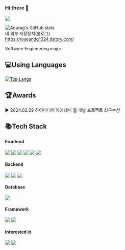 ### Hi there 👋
<a href="https://hits.seeyoufarm.com"><img src="https://hits.seeyoufarm.com/api/count/incr/badge.svg?url=https%3A%2F%2Fgithub.com%2FSeopia&count_bg=%2379C83D&title_bg=%23555555&icon=&icon_color=%23E7E7E7&title=Today+%26+Total&edge_flat=false"/></a>

![Anurag's GitHub stats](https://github-readme-stats.vercel.app/api?username=Seopia&show_icons=true&theme=transparent) 
<br/>내 외부 저장장치(블로그)<br/>
https://roseandg1324.tistory.com/

Software Engineering major
## 💻Using Languages
[![Top Langs](https://github-readme-stats.vercel.app/api/top-langs/?username=Seopia)](https://github.com/anuraghazra/github-readme-stats)
## 🏆Awards

▶ 2024.02.29 하이미디어 아카데미 웹 개발 프로젝트 최우수상

## 📚Tech Stack

#### Frontend

<div style={display:flex; gap:50px;}>
  <img src="https://img.shields.io/badge/html5-E34F26?style=flat&logo=html5&logoColor=white">
  <img src="https://img.shields.io/badge/css-1572B6?style=flat&logo=css3&logoColor=white">
  <img src="https://img.shields.io/badge/javascript-F7DF1E?style=flat&logo=javascript&logoColor=white">
  <img src="https://img.shields.io/badge/react-61DAFB?style=flat&logo=react&logoColor=white">
  <img src="https://img.shields.io/badge/react_native-61DAFB.svg?style=flat&logo=react&logoColor=white">
  <img src="https://img.shields.io/badge/Redux-764ABC?style=flat&logo=Redux&logoColor=purple">
</div>

#### Backend

<div style={display:flex; gap:50px;}>
  <img src="https://img.shields.io/badge/Java-007396?style=for-the-badge&logo=Java&logoColor=white"> 
  <img src="https://img.shields.io/badge/Node.js-339933?style=for-the-badge&logo=node.js&logoColor=white">
  <img src="https://img.shields.io/badge/Python-3776AB?style=for-the-badge&logo=python&logoColor=white"> 
</div>

#### Database

<div style={display:flex; gap:50px;}>
  <img src="https://img.shields.io/badge/mysql-4479A1?style=flat&logo=mysql&logoColor=white">
</div>

#### Framework
<div style={display:flex; gap:50px;}>
  <img src="https://img.shields.io/badge/spring-6DB33F?style=flat&logo=spring&logoColor=white"> 
  <img src="https://img.shields.io/badge/Spring Boot-6DB33F?style=flat-square&logo=spring-boot&logoColor=white">
</div>

#### Interested in

<div style={display:flex; gap:50px;}>
  <img src="https://img.shields.io/badge/Typescript-3178C6?style=flat&logo=typescript&logoColor=white"/>
  <img src="https://img.shields.io/badge/Docker-2496ED?style=flat&logo=docker&logoColor=white"/>
</div>
